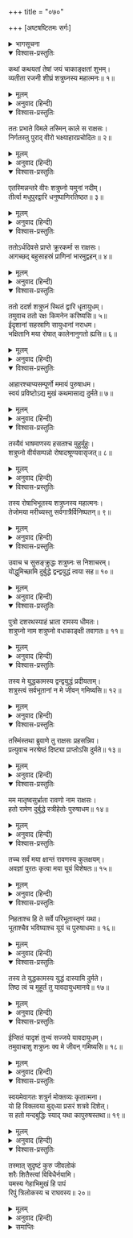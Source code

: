 +++
title = "०७०"

+++
[अष्टषष्टितमः सर्गः]



<details><summary>भागसूचना</summary>

68. लवणासुरका आहारके लिये निकलना, शत्रुघ्नका मधुपुरीके द्वारपर डट जाना और लौटे हुए लवणासुरके साथ उनकी रोषभरी बातचीत
</details>

<details open><summary>विश्वास-प्रस्तुतिः</summary>

कथां कथयतां तेषां जयं चाकाङ्क्षतां शुभम्।  
व्यतीता रजनी शीघ्रं शत्रुघ्नस्य महात्मनः॥ १॥
</details>

<details><summary>मूलम्</summary>

कथां कथयतां तेषां जयं चाकाङ्क्षतां शुभम्।  
व्यतीता रजनी शीघ्रं शत्रुघ्नस्य महात्मनः॥ १॥
</details>

<details><summary>अनुवाद (हिन्दी)</summary>

इस प्रकार कथा कहते और शुभ विजयकी आकांक्षा रखते हुए उन मुनियोंकी बातें सुनते-सुनते महात्मा शत्रुघ्नकी वह रात बात-की-बातमें बीत गयी॥ १॥
</details>

<details open><summary>विश्वास-प्रस्तुतिः</summary>

ततः प्रभाते विमले तस्मिन् काले स राक्षसः।  
निर्गतस्तु पुराद् वीरो भक्ष्याहारप्रचोदितः॥ २॥
</details>

<details><summary>मूलम्</summary>

ततः प्रभाते विमले तस्मिन् काले स राक्षसः।  
निर्गतस्तु पुराद् वीरो भक्ष्याहारप्रचोदितः॥ २॥
</details>

<details><summary>अनुवाद (हिन्दी)</summary>

तदनन्तर निर्मल प्रभातकाल होनेपर भक्ष्य पदार्थ एवं भोजनके संग्रहकी इच्छासे प्रेरित हो वह वीर राक्षस अपने नगरसे बाहर निकला॥ २॥
</details>

<details open><summary>विश्वास-प्रस्तुतिः</summary>

एतस्मिन्नन्तरे वीरः शत्रुघ्नो यमुनां नदीम्।  
तीर्त्वा मधुपुरद्वारि धनुष्पाणिरतिष्ठत॥ ३॥
</details>

<details><summary>मूलम्</summary>

एतस्मिन्नन्तरे वीरः शत्रुघ्नो यमुनां नदीम्।  
तीर्त्वा मधुपुरद्वारि धनुष्पाणिरतिष्ठत॥ ३॥
</details>

<details><summary>अनुवाद (हिन्दी)</summary>

इसी बीचमें वीर शत्रुघ्न यमुना नदीको पार करके हाथमें धनुष लिये मधुपुरीके द्वारपर खड़े हो गये॥ ३॥
</details>

<details open><summary>विश्वास-प्रस्तुतिः</summary>

ततोऽर्धदिवसे प्राप्ते क्रूरकर्मा स राक्षसः।  
आगच्छद् बहुसाहस्रं प्राणिनां भारमुद्वहन्॥ ४॥
</details>

<details><summary>मूलम्</summary>

ततोऽर्धदिवसे प्राप्ते क्रूरकर्मा स राक्षसः।  
आगच्छद् बहुसाहस्रं प्राणिनां भारमुद्वहन्॥ ४॥
</details>

<details><summary>अनुवाद (हिन्दी)</summary>

तत्पश्चात् मध्याह्न होनेपर वह क्रूरकर्मा राक्षस हजारों प्राणियोंका बोझा लिये वहाँ आया॥ ४॥
</details>

<details open><summary>विश्वास-प्रस्तुतिः</summary>

ततो ददर्श शत्रुघ्नं स्थितं द्वारि धृतायुधम्।  
तमुवाच ततो रक्षः किमनेन करिष्यसि॥ ५॥  
ईदृशानां सहस्राणि सायुधानां नराधम।  
भक्षितानि मया रोषात् कालेनानुगतो ह्यसि॥ ६॥
</details>

<details><summary>मूलम्</summary>

ततो ददर्श शत्रुघ्नं स्थितं द्वारि धृतायुधम्।  
तमुवाच ततो रक्षः किमनेन करिष्यसि॥ ५॥  
ईदृशानां सहस्राणि सायुधानां नराधम।  
भक्षितानि मया रोषात् कालेनानुगतो ह्यसि॥ ६॥
</details>

<details><summary>अनुवाद (हिन्दी)</summary>

उस समय उसने शत्रुघ्नको अस्त्र-शस्त्र लिये द्वारपर खड़ा देखा। देखकर वह राक्षस उनसे बोला—‘नराधम! इस हथियारसे तू मेरा क्या कर लेगा। तेरे-जैसे हजारों अस्त्र-शस्त्रधारी मनुष्योंको मैं रोषपूर्वक खा चुका हूँ। जान पड़ता है काल तेरे सिरपर नाच रहा है॥ ५-६॥
</details>

<details open><summary>विश्वास-प्रस्तुतिः</summary>

आहारश्चाप्यसम्पूर्णो ममायं पुरुषाधम।  
स्वयं प्रविष्टोऽद्य मुखं कथमासाद्य दुर्मते॥ ७॥
</details>

<details><summary>मूलम्</summary>

आहारश्चाप्यसम्पूर्णो ममायं पुरुषाधम।  
स्वयं प्रविष्टोऽद्य मुखं कथमासाद्य दुर्मते॥ ७॥
</details>

<details><summary>अनुवाद (हिन्दी)</summary>

‘पुरुषाधम! आजका यह मेरा आहार भी पूरा नहीं है। दुर्मते! तू स्वयं ही मेरे मुँहमें कैसे आ पड़ा?’॥ ७॥
</details>

<details open><summary>विश्वास-प्रस्तुतिः</summary>

तस्यैवं भाषमाणस्य हसतश्च मुहुर्मुहुः।  
शत्रुघ्नो वीर्यसम्पन्नो रोषादश्रूण्यवासृजत्॥ ८॥
</details>

<details><summary>मूलम्</summary>

तस्यैवं भाषमाणस्य हसतश्च मुहुर्मुहुः।  
शत्रुघ्नो वीर्यसम्पन्नो रोषादश्रूण्यवासृजत्॥ ८॥
</details>

<details><summary>अनुवाद (हिन्दी)</summary>

वह राक्षस इस प्रकारकी बातें कहता हुआ बारंबार हँस रहा था। यह देख पराक्रमी शत्रुघ्नके नेत्रोंसे रोषके कारण अश्रुपात होने लगा॥ ८॥
</details>

<details open><summary>विश्वास-प्रस्तुतिः</summary>

तस्य रोषाभिभूतस्य शत्रुघ्नस्य महात्मनः।  
तेजोमया मरीच्यस्तु सर्वगात्रैर्विनिष्पतन्॥ ९॥
</details>

<details><summary>मूलम्</summary>

तस्य रोषाभिभूतस्य शत्रुघ्नस्य महात्मनः।  
तेजोमया मरीच्यस्तु सर्वगात्रैर्विनिष्पतन्॥ ९॥
</details>

<details><summary>अनुवाद (हिन्दी)</summary>

रोषके वशीभूत हुए महामनस्वी शत्रुघ्नके सभी अङ्गोंसे तेजोमयी किरणें छिटकने लगीं॥ ९॥
</details>

<details open><summary>विश्वास-प्रस्तुतिः</summary>

उवाच च सुसङ्क्रुद्धः शत्रुघ्नः स निशाचरम्।  
योद्धुमिच्छामि दुर्बुद्धे द्वन्द्वयुद्धं त्वया सह॥ १०॥
</details>

<details><summary>मूलम्</summary>

उवाच च सुसङ्क्रुद्धः शत्रुघ्नः स निशाचरम्।  
योद्धुमिच्छामि दुर्बुद्धे द्वन्द्वयुद्धं त्वया सह॥ १०॥
</details>

<details><summary>अनुवाद (हिन्दी)</summary>

उस समय अत्यन्त कुपित हुए शत्रुघ्न उस निशाचरसे बोले—‘दुर्बुद्धे! मैं तेरे साथ द्वन्द्वयुद्ध करना चाहता हूँ॥ १०॥
</details>

<details open><summary>विश्वास-प्रस्तुतिः</summary>

पुत्रो दशरथस्याहं भ्राता रामस्य धीमतः।  
शत्रुघ्नो नाम शत्रुघ्नो वधाकाङ्क्षी तवागतः॥ ११॥
</details>

<details><summary>मूलम्</summary>

पुत्रो दशरथस्याहं भ्राता रामस्य धीमतः।  
शत्रुघ्नो नाम शत्रुघ्नो वधाकाङ्क्षी तवागतः॥ ११॥
</details>

<details><summary>अनुवाद (हिन्दी)</summary>

‘मैं महाराज दशरथका पुत्र और परम बुद्धिमान् राजा श्रीरामका भाई हूँ। मेरा नाम शत्रुघ्न है और मैं कामसे भी शत्रुघ्न (शत्रुओंका संहार करनेवाला) ही हूँ। इस समय तेरा वध करनेके लिये यहाँ आया हूँ॥ ११॥
</details>

<details open><summary>विश्वास-प्रस्तुतिः</summary>

तस्य मे युद्धकामस्य द्वन्द्वयुद्धं प्रदीयताम्।  
शत्रुस्त्वं सर्वभूतानां न मे जीवन् गमिष्यसि॥ १२॥
</details>

<details><summary>मूलम्</summary>

तस्य मे युद्धकामस्य द्वन्द्वयुद्धं प्रदीयताम्।  
शत्रुस्त्वं सर्वभूतानां न मे जीवन् गमिष्यसि॥ १२॥
</details>

<details><summary>अनुवाद (हिन्दी)</summary>

‘मैं युद्ध करना चाहता हूँ। इसलिये तू मुझे द्वन्द्वयुद्धका अवसर दे। तू सम्पूर्ण प्राणियोंका शत्रु है; इसलिये अब मेरे हाथसे जीवित बचकर नहीं जा सकेगा’॥ १२॥
</details>

<details open><summary>विश्वास-प्रस्तुतिः</summary>

तस्मिंस्तथा ब्रुवाणे तु राक्षसः प्रहसन्निव।  
प्रत्युवाच नरश्रेष्ठं दिष्ट्या प्राप्तोऽसि दुर्मते॥ १३॥
</details>

<details><summary>मूलम्</summary>

तस्मिंस्तथा ब्रुवाणे तु राक्षसः प्रहसन्निव।  
प्रत्युवाच नरश्रेष्ठं दिष्ट्या प्राप्तोऽसि दुर्मते॥ १३॥
</details>

<details><summary>अनुवाद (हिन्दी)</summary>

उनके ऐसा कहनेपर वह राक्षस उन नरश्रेष्ठ शत्रुघ्नसे हँसता हुआ-सा बोला—‘दुर्मते! सौभाग्यकी बात है कि आज तू स्वयं ही मुझे मिल गया॥ १३॥
</details>

<details open><summary>विश्वास-प्रस्तुतिः</summary>

मम मातृष्वसुर्भ्राता रावणो नाम राक्षसः।  
हतो रामेण दुर्बुद्धे स्त्रीहेतोः पुरुषाधम॥ १४॥
</details>

<details><summary>मूलम्</summary>

मम मातृष्वसुर्भ्राता रावणो नाम राक्षसः।  
हतो रामेण दुर्बुद्धे स्त्रीहेतोः पुरुषाधम॥ १४॥
</details>

<details><summary>अनुवाद (हिन्दी)</summary>

‘खोटी बुद्धिवाले नराधम! रावण नामक राक्षस मेरी मौसी शूर्पणखाका भाई था, जिसे तेरे भाई रामने एक स्त्रीके लिये मार डाला॥ १४॥
</details>

<details open><summary>विश्वास-प्रस्तुतिः</summary>

तच्च सर्वं मया क्षान्तं रावणस्य कुलक्षयम्।  
अवज्ञां पुरतः कृत्वा मया यूयं विशेषतः॥ १५॥
</details>

<details><summary>मूलम्</summary>

तच्च सर्वं मया क्षान्तं रावणस्य कुलक्षयम्।  
अवज्ञां पुरतः कृत्वा मया यूयं विशेषतः॥ १५॥
</details>

<details><summary>अनुवाद (हिन्दी)</summary>

‘इतना ही नहीं, उन्होंने रावणके कुलका संहार कर दिया, तथापि मैंने वह सब कुछ सह लिया। तुमलोगोंके द्वारा की गयी अवहेलनाको सामने रखकर—प्रत्यक्ष देखकर भी तुम सबके प्रति मैंने विशेषरूपसे क्षमाभावका परिचय दिया॥ १५॥
</details>

<details open><summary>विश्वास-प्रस्तुतिः</summary>

निहताश्च हि ते सर्वे परिभूतास्तृणं यथा।  
भूताश्चैव भविष्याश्च यूयं च पुरुषाधमाः॥ १६॥
</details>

<details><summary>मूलम्</summary>

निहताश्च हि ते सर्वे परिभूतास्तृणं यथा।  
भूताश्चैव भविष्याश्च यूयं च पुरुषाधमाः॥ १६॥
</details>

<details><summary>अनुवाद (हिन्दी)</summary>

‘जो नराधम भूतकालमें मेरा सामना करनेके लिये आये थे, उन सबको मैंने तिनकोंके समान तुच्छ समझकर तिरस्कृत किया और मार डाला। जो भविष्यमें आयेंगे, उनकी भी यही दशा होगी और वर्तमानकालमें आनेवाले तुझ-जैसे नराधम भी मेरे हाथसे मरे हुए ही हैं॥ १६॥
</details>

<details open><summary>विश्वास-प्रस्तुतिः</summary>

तस्य ते युद्धकामस्य युद्धं दास्यामि दुर्मते।  
तिष्ठ त्वं च मुहूर्तं तु यावदायुधमानये॥ १७॥
</details>

<details><summary>मूलम्</summary>

तस्य ते युद्धकामस्य युद्धं दास्यामि दुर्मते।  
तिष्ठ त्वं च मुहूर्तं तु यावदायुधमानये॥ १७॥
</details>

<details><summary>अनुवाद (हिन्दी)</summary>

‘दुर्मते! तुझे युद्धकी इच्छा है न? मैं अभी तुझे युद्धका अवसर दूँगा। तू दो घड़ी ठहर जा। तबतक मैं भी अपना अस्त्र ले आता हूँ॥ १७॥
</details>

<details open><summary>विश्वास-प्रस्तुतिः</summary>

ईप्सितं यादृशं तुभ्यं सज्जये यावदायुधम्।  
तमुवाचाशु शत्रुघ्नः क्व मे जीवन् गमिष्यसि॥ १८॥
</details>

<details><summary>मूलम्</summary>

ईप्सितं यादृशं तुभ्यं सज्जये यावदायुधम्।  
तमुवाचाशु शत्रुघ्नः क्व मे जीवन् गमिष्यसि॥ १८॥
</details>

<details><summary>अनुवाद (हिन्दी)</summary>

‘तेरे वधके लिये जैसे अस्त्रका होना मुझे अभीष्ट है, वैसे अस्त्रको पहले सुसज्जित कर लूँ; फिर युद्धका अवसर दूँगा।’ यह सुनकर शत्रुघ्न तुरंत बोल उठे—‘अब तू मेरे हाथसे जीवित बचकर कहाँ जायगा?॥ १८॥
</details>

<details open><summary>विश्वास-प्रस्तुतिः</summary>

स्वयमेवागतः शत्रुर्न मोक्तव्यः कृतात्मना।  
यो हि विक्लवया बुद‍्ध्या प्रसरं शत्रवे दिशेत्।  
स हतो मन्दबुद्धिः स्याद् यथा कापुरुषस्तथा॥ १९॥
</details>

<details><summary>मूलम्</summary>

स्वयमेवागतः शत्रुर्न मोक्तव्यः कृतात्मना।  
यो हि विक्लवया बुद‍्ध्या प्रसरं शत्रवे दिशेत्।  
स हतो मन्दबुद्धिः स्याद् यथा कापुरुषस्तथा॥ १९॥
</details>

<details><summary>अनुवाद (हिन्दी)</summary>

‘किसी भी बुद्धिमान् पुरुषको अपने सामने आये हुए शत्रुको छोड़ना नहीं चाहिये। जो अपनी घबरायी हुई बुद्धिके कारण शत्रुको निकल जानेका अवसर दे देता है, वह मन्दबुद्धि पुरुष कायरके समान मारा जाता है॥ १९॥
</details>

<details open><summary>विश्वास-प्रस्तुतिः</summary>

तस्मात् सुदृष्टं कुरु जीवलोकं  
शरैः शितैस्त्वां विविधैर्नयामि।  
यमस्य गेहाभिमुखं हि पापं  
रिपुं त्रिलोकस्य च राघवस्य॥ २०॥
</details>

<details><summary>मूलम्</summary>

तस्मात् सुदृष्टं कुरु जीवलोकं  
शरैः शितैस्त्वां विविधैर्नयामि।  
यमस्य गेहाभिमुखं हि पापं  
रिपुं त्रिलोकस्य च राघवस्य॥ २०॥
</details>

<details><summary>अनुवाद (हिन्दी)</summary>

‘अतः राक्षस! अब तू इस जीव-जगत् को अच्छी तरह देख ले। मैं नाना प्रकारके तीखे बाणोंद्वारा तुझ पापीको अभी यमराजके घरकी ओर भेजता हूँ; क्योंकि तू तीनों लोकोंका तथा श्रीरघुनाथजीका भी शत्रु है’॥ २०॥
</details>

<details><summary>समाप्तिः</summary>

इत्यार्षे श्रीमद्रामायणे वाल्मीकीये आदिकाव्ये उत्तरकाण्डेऽष्टषष्टितमः सर्गः॥ ६८॥  
इस प्रकार श्रीवाल्मीकिनिर्मित आर्षरामायण आदिकाव्यके उत्तरकाण्डमें अड़सठवाँ सर्ग पूरा हुआ॥ ६८॥
</details>


